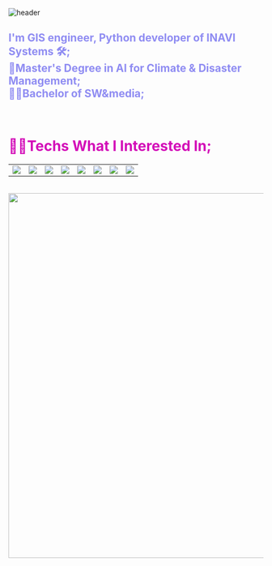 ![header](https://capsule-render.vercel.app/api?type=transparent&text=&gt;ALSDNWORKS&animation=fadeIn&fontColor=A653F5  )

## <span style="color:#8F8CF2">I'm GIS engineer, Python developer of INAVI Systems 🛠; <br> 👷‍Master's Degree in AI for Climate & Disaster Management; <br> 👨‍💻Bachelor of SW&amp;media; </span>

<br>

# <span style="color:#d30cb8"> 👨‍💻Techs What I Interested In; </span>

<table>
  <tr>
    <td><img src="https://img.shields.io/badge/Qgis-589632?style=flat-square&logo=Qgis&logoColor=white"/></td>    
    <td><img src="https://img.shields.io/badge/VSCode-007ACC?style=flat-square&logo=VisualStudioCode&logoColor=white"/></td>
    <td><img src="https://img.shields.io/badge/CPP-00599C?style=flat-square&logo=C%2B%2B&logoColor=white"/></td>
    <td><img src="https://img.shields.io/badge/MySQL-4479A1?style=flat-square&logo=MySQL&logoColor=white"/></td>    
    <td><img src="https://img.shields.io/badge/Python-3776AB?style=flat-square&logo=Python&logoColor=white"/></td>
    <td><img src="https://img.shields.io/badge/FastAPI-009688?style=flat-square&logo=FastAPI&logoColor=white"/></td>    
    <td><img src="https://img.shields.io/badge/Pandas-150458?style=flat-square&logo=pandas&logoColor=white"/></td>
    <td><img src="https://img.shields.io/badge/PyQt-41CD52?style=flat-square&logo=Qt&logoColor=white"/></td>    


  </tr>
</table>

<br>

<img align="center" width=720 src="https://github-readme-solvedac.hyp3rflow.vercel.app/api/?handle=alsdream702"/>


